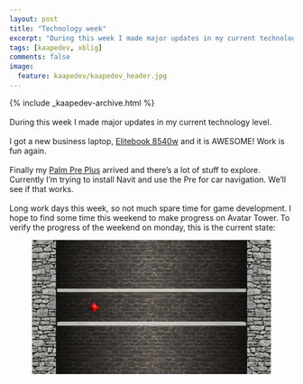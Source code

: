 ```yaml
---
layout: post
title: "Technology week"
excerpt: "During this week I made major updates in my current technology level."
tags: [kaapedev, xblig]
comments: false
image:
  feature: kaapedev/kaapedev_header.jpg
---
```


{% include _kaapedev-archive.html %}
<br/><br/>
During this week I made major updates in my current technology level.
<br/><br/>
I got a new business laptop, [Elitebook 8540w](http://h10010.www1.hp.com/wwpc/us/en/sm/WF05a/321957-321957-64295-3740645-4307559-4096175.html) and it is AWESOME! Work is fun again.
<br/><br/>
Finally my [Palm Pre Plus](http://www.palm.com/us/products/phones/preplus/index.html) arrived and there’s a lot of stuff to explore. Currently I’m trying to install Navit and use the Pre for car navigation. We’ll see if that works.
<br/><br/>
Long work days this week, so not much spare time for game development. I hope to find some time this weekend to make progress on Avatar Tower.
To verify the progress of the weekend on monday, this is the current state:
<figure>
  <img src="../images/kaapedev/avatartower1.jpg">
</figure>